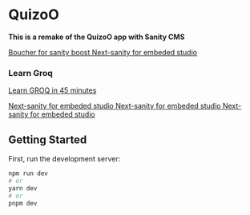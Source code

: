 
# QuizoO
**This is a remake of the QuizoO app with Sanity CMS**

[Boucher for sanity boost ](https://www.sanity.io/sonny)
[Next-sanity for embeded studio ](https://www.npmjs.com/package/next-sanity?activeTab=readme#next-sanitystudio)

### Learn Groq
[Learn GROQ in 45 minutes ](https://hdoro.dev/learn-groq)



[Next-sanity for embeded studio ](https://groq-of-thrones.netlify.app/)
[Next-sanity for embeded studio ](https://www.npmjs.com/package/next-sanity?activeTab=readme#next-sanitystudio)
[Next-sanity for embeded studio ](https://www.npmjs.com/package/next-sanity?activeTab=readme#next-sanitystudio)


## Getting Started

First, run the development server:

```bash
npm run dev
# or
yarn dev
# or
pnpm dev
```

